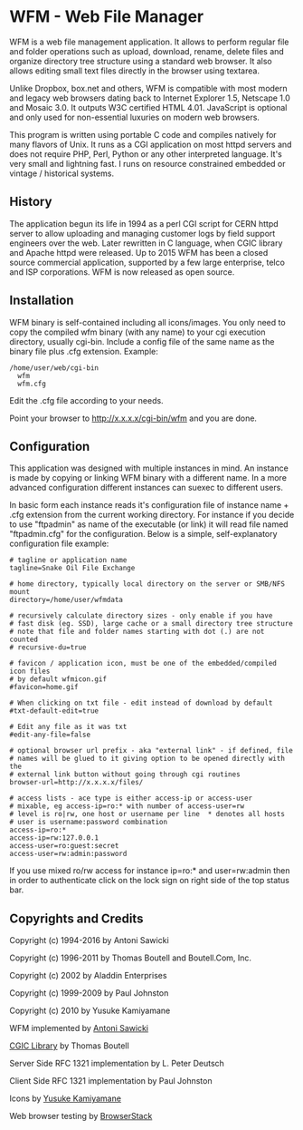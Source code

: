 # WFM - Web File Manager
WFM is a web file management application. It allows to perform regular
file and folder operations such as upload, download, rename, delete files
and organize directory tree structure using a standard web browser. It also
allows editing small text files directly in the browser using textarea.

Unlike Dropbox, box.net and others, WFM is compatible with most modern and
legacy web browsers dating back to Internet Explorer 1.5, Netscape 1.0 and
Mosaic 3.0. It outputs W3C certified HTML 4.01. JavaScript is optional and
only used for non-essential luxuries on modern web browsers.

This program is written using portable C code and compiles natively
for many flavors of Unix. It runs as a CGI application on most httpd servers
and does not require PHP, Perl, Python or any other interpreted language. 
It's very small and lightning fast. I runs on resource constrained embedded
or vintage / historical systems.


## History
The application begun its life in 1994 as a perl CGI script for CERN httpd
server to allow uploading and managing customer logs by field support
engineers over the web. Later rewritten in C language, when CGIC library and
Apache httpd were released. Up to 2015 WFM has been a closed source commercial
application, supported by a few large enterprise, telco and ISP corporations.
WFM is now released as open source.


## Installation
WFM binary is self-contained including all icons/images. You only need
to copy the compiled wfm binary (with any name) to your cgi execution
directory, usually cgi-bin. Include a config file of the same name as the
binary file plus .cfg extension. Example:

    /home/user/web/cgi-bin
      wfm
      wfm.cfg

Edit the .cfg file according to your needs.

Point your browser to http://x.x.x.x/cgi-bin/wfm and you are done.

## Configuration
This application was designed with multiple instances in mind. An instance
is made by copying or linking WFM binary with a different name. In a more
advanced configuration different instances can suexec to different users.

In basic form each instance reads it's configuration file of 
instance name + .cfg extension from the current working directory.
For instance if you decide to use "ftpadmin" as name of the executable
(or link) it will read file named "ftpadmin.cfg" for the configuration.
Below is a simple, self-explanatory configuration file example:

    # tagline or application name
    tagline=Snake Oil File Exchange

    # home directory, typically local directory on the server or SMB/NFS mount
    directory=/home/user/wfmdata

    # recursively calculate directory sizes - only enable if you have
    # fast disk (eg. SSD), large cache or a small directory tree structure
    # note that file and folder names starting with dot (.) are not counted
    # recursive-du=true

    # favicon / application icon, must be one of the embedded/compiled icon files
    # by default wfmicon.gif
    #favicon=home.gif

    # When clicking on txt file - edit instead of download by default
    #txt-default-edit=true

    # Edit any file as it was txt
    #edit-any-file=false

    # optional browser url prefix - aka "external link" - if defined, file
    # names will be glued to it giving option to be opened directly with the
    # external link button without going through cgi routines
    browser-url=http://x.x.x.x/files/

    # access lists - ace type is either access-ip or access-user
    # mixable, eg access-ip=ro:* with number of access-user=rw
    # level is ro|rw, one host or username per line  * denotes all hosts
    # user is username:password combination
    access-ip=ro:*
    access-ip=rw:127.0.0.1
    access-user=ro:guest:secret
    access-user=rw:admin:password

If you use mixed ro/rw access for instance ip=ro:* and user=rw:admin
then in order to authenticate click on the lock sign on right side of
the top status bar.

## Copyrights and Credits
Copyright (c) 1994-2016 by Antoni Sawicki

Copyright (c) 1996-2011 by Thomas Boutell and Boutell.Com, Inc.

Copyright (c) 2002 by Aladdin Enterprises

Copyright (c) 1999-2009 by Paul Johnston

Copyright (c) 2010 by Yusuke Kamiyamane

WFM implemented by [Antoni Sawicki](http://www.tenox.net/)

[CGIC Library](https://www.boutell.com/cgic/) by Thomas Boutell

Server Side RFC 1321 implementation by L. Peter Deutsch

Client Side RFC 1321 implementation by Paul Johnston

Icons by [Yusuke Kamiyamane](http://p.yusukekamiyamane.com/)

Web browser testing by [BrowserStack](http://www.browserstack.com/)